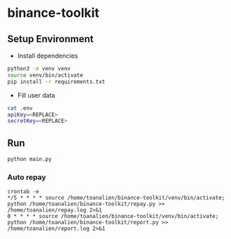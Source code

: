 # binance-toolkit

## Setup Environment

- Install dependencies

```bash
python3 -m venv venv
source venv/bin/activate
pip install -r requirements.txt
```

- Fill user data

```bash
cat .env
apiKey=<REPLACE>
secretKey=<REPLACE>
```

## Run

```bash
python main.py
```

### Auto repay

```
crontab -e
*/5 * * * * source /home/toanalien/binance-toolkit/venv/bin/activate; python /home/toanalien/binance-toolkit/repay.py >> /home/toanalien/repay.log 2>&1
0 * * * * source /home/toanalien/binance-toolkit/venv/bin/activate; python /home/toanalien/binance-toolkit/report.py >> /home/toanalien/report.log 2>&1
```
